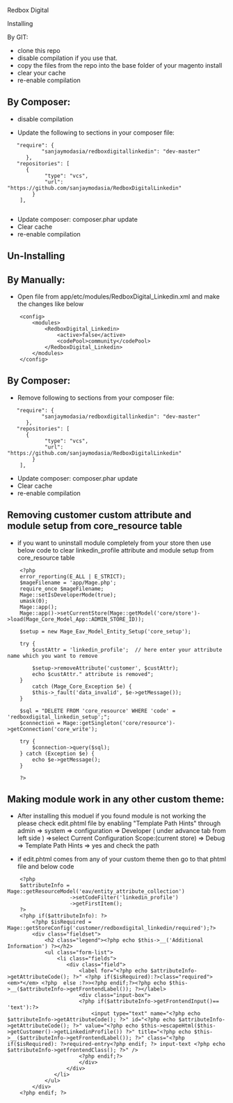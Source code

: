 Redbox Digital

Installing

By GIT:

* clone this repo
* disable compilation if you use that.
* copy the files from the repo into the base folder of your magento install
* clear your cache
* re-enable compilation

By Composer:
------------

* disable compilation

* Update the following to sections in your composer file:

```
   "require": {
           "sanjaymodasia/redboxdigitallinkedin": "dev-master"
      },
   "repositories": [
      {
            "type": "vcs",
            "url": "https://github.com/sanjaymodasia/RedboxDigitalLinkedin"
        }
    ],
    
```
* Update composer: composer.phar update
* Clear cache
* re-enable compilation

Un-Installing
-------------

By Manually:
-----------

* Open file from app/etc/modules/RedboxDigital_Linkedin.xml and make the changes like below

```
    <config>
        <modules>
            <RedboxDigital_Linkedin>
                <active>false</active>
                <codePool>community</codePool>
            </RedboxDigital_Linkedin>
        </modules>
    </config>
```

By Composer:
-----------

* Remove following to sections from your composer file:

```
   "require": {
           "sanjaymodasia/redboxdigitallinkedin": "dev-master"
      },
   "repositories": [
      {
            "type": "vcs",
            "url": "https://github.com/sanjaymodasia/RedboxDigitalLinkedin"
        }
    ],
```

* Update composer: composer.phar update
* Clear cache
* re-enable compilation

Removing customer custom attribute and module setup from core_resource table
----------------------------------------------------------------------------

* if you want to uninstall module completely from your store then use below code to clear linkedin_profile attribute and module setup from core_resource table

```
    <?php
    error_reporting(E_ALL | E_STRICT);
    $mageFilename = 'app/Mage.php';
    require_once $mageFilename;
    Mage::setIsDeveloperMode(true);
    umask(0);
    Mage::app();
    Mage::app()->setCurrentStore(Mage::getModel('core/store')->load(Mage_Core_Model_App::ADMIN_STORE_ID));

    $setup = new Mage_Eav_Model_Entity_Setup('core_setup');

    try {
        $custAttr = 'linkedin_profile';  // here enter your attribute name which you want to remove
       
        $setup->removeAttribute('customer', $custAttr);
        echo $custAttr." attribute is removed";
    }
        catch (Mage_Core_Exception $e) {
        $this->_fault('data_invalid', $e->getMessage());
    }

    $sql = "DELETE FROM 'core_resource' WHERE 'code' = 'redboxdigital_linkedin_setup';";
    $connection = Mage::getSingleton('core/resource')->getConnection('core_write');

    try {
        $connection->query($sql);
    } catch (Exception $e) {
        echo $e->getMessage();
    }

    ?>
```
    
Making module work in any other custom theme:
---------------------------------------------

* After installing this moduel if you found module is not working the please check edit.phtml file by enabling "Template Path Hints" through admin => system => configuration => Developer ( under advance tab from left side ) =>select Current Configuration Scope:(current store) => Debug => Template Path Hints => yes and check the path 
    
* if edit.phtml comes from any of your custom theme then go to that phtml file and below code

```
    <?php 
    $attributeInfo = Mage::getResourceModel('eav/entity_attribute_collection')
                    ->setCodeFilter('linkedin_profile')
                    ->getFirstItem();
    ?>
    <?php if($attributeInfo): ?>
        <?php $isRequired = Mage::getStoreConfig('customer/redboxdigital_linkedin/required');?>
        <div class="fieldset">
            <h2 class="legend"><?php echo $this->__('Additional Information') ?></h2>
            <ul class="form-list">
                <li class="fields">
                   <div class="field">
                       <label for="<?php echo $attributeInfo->getAttributeCode(); ?>" <?php if($isRequired):?>class="required"><em>*</em> <?php  else :?>><?php endif;?><?php echo $this->__($attributeInfo->getFrontendLabel()); ?></label>
                       <div class="input-box">
                       <?php if($attributeInfo->getFrontendInput()== 'text'):?>
                           <input type="text" name="<?php echo $attributeInfo->getAttributeCode(); ?>" id="<?php echo $attributeInfo->getAttributeCode(); ?>" value="<?php echo $this->escapeHtml($this->getCustomer()->getLinkedinProfile()) ?>" title="<?php echo $this->__($attributeInfo->getFrontendLabel()); ?>" class="<?php if($isRequired): ?>required-entry<?php endif; ?> input-text <?php echo $attributeInfo->getfrontendClass(); ?>" />
                       <?php endif;?>
                       </div>
                   </div>
               </li>
            </ul>
        </div>
    <?php endif; ?>
```